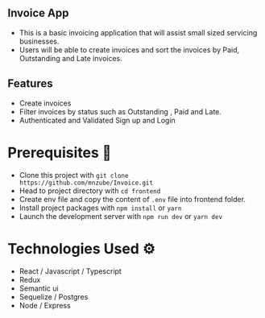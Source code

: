 ## Invoice App

- This is a basic invoicing application that will assist small sized servicing businesses.
- Users will be able to create invoices and sort the invoices by Paid, Outstanding and Late invoices.

## Features 

- Create invoices 
- Filter invoices by status such as Outstanding , Paid and Late.
- Authenticated and Validated Sign up and Login


# Prerequisites 🔧

- Clone this project with `git clone https://github.com/mnzube/Invoice.git`
- Head to project directory with `cd frontend`
- Create env file and copy the content of  `.env` file into frontend folder.
- Install project packages with `npm install` or `yarn`
- Launch the development server with `npm run dev` or `yarn dev`

# Technologies Used ⚙

- React / Javascript / Typescript
- Redux
- Semantic ui 
- Sequelize / Postgres
- Node / Express
